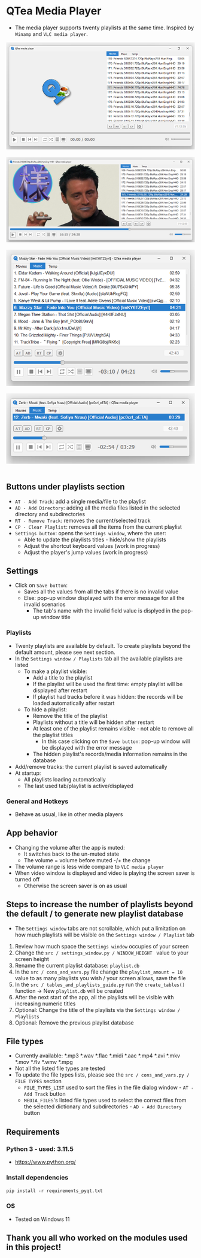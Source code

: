 # QTea Media Player
- The media player supports twenty playlists at the same time. Inspired by `Winamp` and `VLC media player`. 

<div align="left">
    <img src="docs/promo/screenshot_0.png">
</div>
<br>
<div align="left">
    <img src="docs/promo/screenshot_1.png">
</div>
<br>
<div align="left">
    <img src="docs/promo/screenshot_2.png">
</div>
<br>
<div align="left">
    <img src="docs/promo/screenshot_3.png">
</div>
<br>

## Buttons under playlists section
- `AT - Add Track`: add a single media/file to the playlist
- `AD - Add Directory`: adding all the media files listed in the selected directory and subdirectories
- `RT - Remove Track`: removes the current/selected track
- `CP - Clear Playlist`: removes all the items from the current playlist
- `Settings button`: opens the `Settings window`, where the user:
    - Able to update the playlists titles - hide/show the playlists
    - Adjust the shortcut keyboard values (work in progress)
    - Adjust the player's jump values (work in progress)

## Settings
- Click on `Save button`:
    - Saves all the values from all the tabs if there is no invalid value
    - Else: pop-up window displayed with the error message for all the invalid scenarios
        - The tab's name with the invalid field value is displyed in the pop-up window title

### Playlists
- Twenty playlists are available by default. To create playlists beyond the default amount, please see next section.
- In the `Settings window / Playlists` tab all the available playlists are listed
    - To make a playlist visible:
        - Add a title to the playlist
        - If the playlist will be used the first time: empty playlist will be displayed after restart
        - If playlist had tracks before it was hidden: the records will be loaded automatically after restart
    - To hide a playlist:
        - Remove the title of the playlist
        - Playlists without a title will be hidden after restart
        - At least one of the playlist remains visible - not able to remove all the playlist titles
            - In this case clicking on the `Save button`: pop-up window will be displayed with the error message
        - The hidden playlist's records/media information remains in the database
- Add/remove tracks: the current playlist is saved automatically
- At startup:
    - All playlists loading automatically
    - The last used tab/playlist is active/displayed

### General and Hotkeys
- Behave as usual, like in other media players

## App behavior
- Changing the volume after the app is muted:
    - It switches back to the un-muted state
    - The volume = volume before muted -/+ the change
- The volume range is less wide compare to `VLC media player`
- When video window is displayed and video is playing the screen saver is turned off
    - Otherwise the screen saver is on as usual

## Steps to increase the number of playlists beyond the default / to generate new playlist database
- The `Settings window` tabs are not scrollable, which put a limitation on how much playlists will be visible on the `Settings window / Playlist` tab
1. Review how much space the `Settings window` occupies of your screen
2. Change the `src / settings_window.py / WINDOW_HEIGHT ` value to your screen height
3. Rename the current playlist database: `playlist.db`
4. In the `src / cons_and_vars.py` file change the `playlist_amount = 10` value to as many playlists you wish / your screen allows, save the file
5. In the `src / tables_and_playlists_guide.py` run the `create_tables()` function -> New `playlist.db` will be created
6. After the next start of the app, all the playlists will be visible with increasing numeric titles
7. Optional: Change the title of the playlists via the `Settings window / Playlists`
8. Optional: Remove the previous playlist database

## File types
- Currently available: *.mp3 *.wav *.flac *.midi *.aac *.mp4 *.avi *.mkv *.mov *.flv *.wmv *.mpg
- Not all the listed file types are tested
- To update the file types lists, please see the `src / cons_and_vars.py / FILE TYPES` section
    - `FILE_TYPES_LIST` used to sort the files in the file dialog window - `AT - Add Track` button
    - `MEDIA_FILES`'s listed file types used to select the correct files from the selected dictionary and subdirectories - `AD - Add Directory` button

## Requirements
### Python 3 - used: 3.11.5
- https://www.python.org/

### Install dependencies
``` pip install -r requirements_pyqt.txt ```

### OS
- Tested on Windows 11

## Thank you all who worked on the modules used in this project!